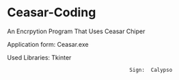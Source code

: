 # Ceasar-Coding
An Encrpytion Program That Uses Ceasar Chiper

Application form: Ceasar.exe

Used Libraries: Tkinter


                                            Sign:  Calypso
